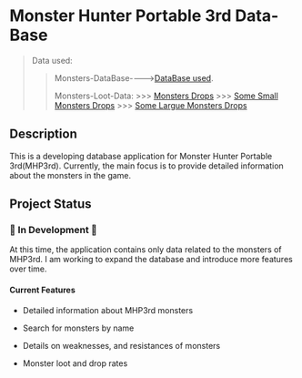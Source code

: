 # Monster Hunter Portable 3rd Data-Base

> Data used:
>> Monsters-DataBase---->[DataBase used](https://github.com/CrimsonNynja/monster-hunter-DB).
>>
>> Monsters-Loot-Data:
    >>> [Monsters Drops](https://gamefaqs.gamespot.com/psp/991479-monster-hunter-portable-3rd/faqs/61490)
    >>> [Some Small Monsters Drops](https://monsterhunter.fandom.com/wiki/MH3:_Small_Monster_Carve_List)
    >>> [Some Largue Monsters Drops](https://monsterhunter.fandom.com/wiki/MH3:_Monster_Carves_%26_Rewards)

## Description

This is a developing database application for Monster Hunter Portable 3rd(MHP3rd). Currently, the main focus is to provide detailed information about the monsters in the game.

## Project Status

### 🚧 In Development 🚧

At this time, the application contains only data related to the monsters of MHP3rd. I am working to expand the database and introduce more features over time.

#### Current Features

* Detailed information about MHP3rd monsters

* Search for monsters by name

* Details on  weaknesses, and resistances of monsters

* Monster loot and drop rates
